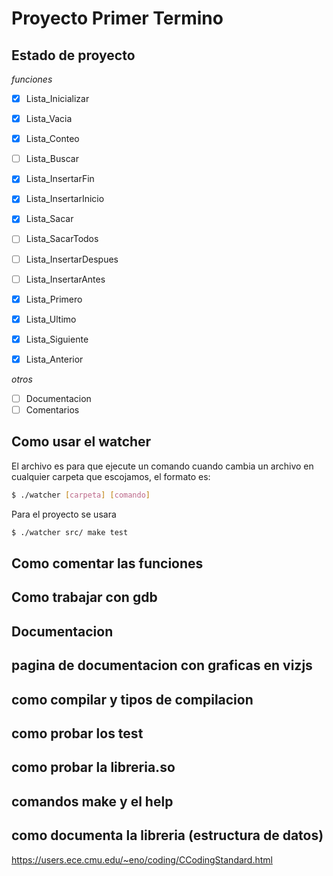 # Proyecto Primer Termino

## Estado de proyecto

_funciones_

- [x] Lista_Inicializar
- [x] Lista_Vacia
- [x] Lista_Conteo
- [ ] Lista_Buscar
- [x] Lista_InsertarFin
- [x] Lista_InsertarInicio
- [x] Lista_Sacar
- [ ] Lista_SacarTodos
- [ ] Lista_InsertarDespues
- [ ] Lista_InsertarAntes
- [x] Lista_Primero
- [x] Lista_Ultimo
- [x] Lista_Siguiente
- [x] Lista_Anterior


_otros_

- [ ] Documentacion
- [ ] Comentarios

## Como usar el watcher

El archivo es para que ejecute un comando cuando cambia un archivo en cualquier carpeta que escojamos, el formato es:

```sh
$ ./watcher [carpeta] [comando]
```

Para el proyecto se usara

```sh
$ ./watcher src/ make test
```

## Como comentar las funciones

## Como trabajar con gdb

## Documentacion

## pagina de documentacion con graficas en vizjs

## como compilar y tipos de compilacion

## como probar los test

## como probar la libreria.so

## comandos make y el help

## como documenta la libreria (estructura de datos)

https://users.ece.cmu.edu/~eno/coding/CCodingStandard.html

